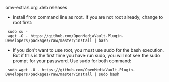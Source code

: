 omv-extras.org .deb releases

* Install from command line as root. If you are not root already, change to root first:
```console
 sudo su -
 wget -O - https://github.com/OpenMediaVault-Plugin-Developers/packages/raw/master/install | bash
```

* If you don't want to use root, you must use sudo for the bash execution.  But if this is the first time you have run sudo, you will not see the sudo prompt for your password.  Use sudo for both command:
```console
 sudo wget -O - https://github.com/OpenMediaVault-Plugin-Developers/packages/raw/master/install | sudo bash
```
